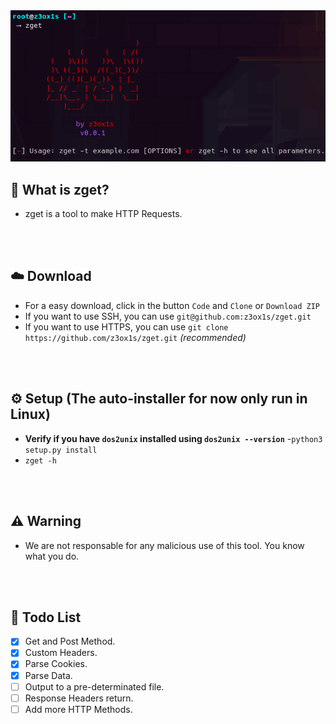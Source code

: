 <img src = "./screenshot1.png" width = 750>

## 🤔 What is zget?
- zget is a tool to make HTTP Requests.

<br><br>

## ☁️ Download
   - For a easy download, click in the button `Code` and `Clone` or `Download ZIP`
   - If you want to use SSH, you can use `git@github.com:z3ox1s/zget.git`
   - If you want to use HTTPS, you can use `git clone https://github.com/z3ox1s/zget.git` *(recommended)*

<br><br>

## ⚙️ Setup (The auto-installer for now only run in Linux)
   - **Verify if you have `dos2unix` installed using `dos2unix --version`**
   -`python3 setup.py install`
   - `zget -h`

<br><br>

## ⚠️ Warning
- We are not responsable for any malicious use of this tool. You know what you do.

<br><br>

## 🧾 Todo List
- [x] Get and Post Method.
- [x] Custom Headers.
- [x] Parse Cookies.
- [x] Parse Data.
- [ ] Output to a pre-determinated file.
- [ ] Response Headers return.
- [ ] Add more HTTP Methods.
